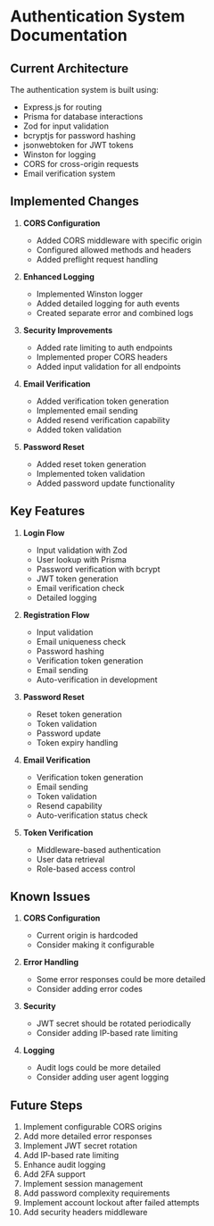 # Authentication System Documentation

## Current Architecture
The authentication system is built using:
- Express.js for routing
- Prisma for database interactions
- Zod for input validation
- bcryptjs for password hashing
- jsonwebtoken for JWT tokens
- Winston for logging
- CORS for cross-origin requests
- Email verification system

## Implemented Changes
1. **CORS Configuration**
   - Added CORS middleware with specific origin
   - Configured allowed methods and headers
   - Added preflight request handling

2. **Enhanced Logging**
   - Implemented Winston logger
   - Added detailed logging for auth events
   - Created separate error and combined logs

3. **Security Improvements**
   - Added rate limiting to auth endpoints
   - Implemented proper CORS headers
   - Added input validation for all endpoints

4. **Email Verification**
   - Added verification token generation
   - Implemented email sending
   - Added resend verification capability
   - Added token validation

5. **Password Reset**
   - Added reset token generation
   - Implemented token validation
   - Added password update functionality

## Key Features
1. **Login Flow**
   - Input validation with Zod
   - User lookup with Prisma
   - Password verification with bcrypt
   - JWT token generation
   - Email verification check
   - Detailed logging

2. **Registration Flow**
   - Input validation
   - Email uniqueness check
   - Password hashing
   - Verification token generation
   - Email sending
   - Auto-verification in development

3. **Password Reset**
   - Reset token generation
   - Token validation
   - Password update
   - Token expiry handling

4. **Email Verification**
   - Verification token generation
   - Email sending
   - Token validation
   - Resend capability
   - Auto-verification status check

5. **Token Verification**
   - Middleware-based authentication
   - User data retrieval
   - Role-based access control

## Known Issues
1. **CORS Configuration**
   - Current origin is hardcoded
   - Consider making it configurable

2. **Error Handling**
   - Some error responses could be more detailed
   - Consider adding error codes

3. **Security**
   - JWT secret should be rotated periodically
   - Consider adding IP-based rate limiting

4. **Logging**
   - Audit logs could be more detailed
   - Consider adding user agent logging

## Future Steps
1. Implement configurable CORS origins
2. Add more detailed error responses
3. Implement JWT secret rotation
4. Add IP-based rate limiting
5. Enhance audit logging
6. Add 2FA support
7. Implement session management
8. Add password complexity requirements
9. Implement account lockout after failed attempts
10. Add security headers middleware
